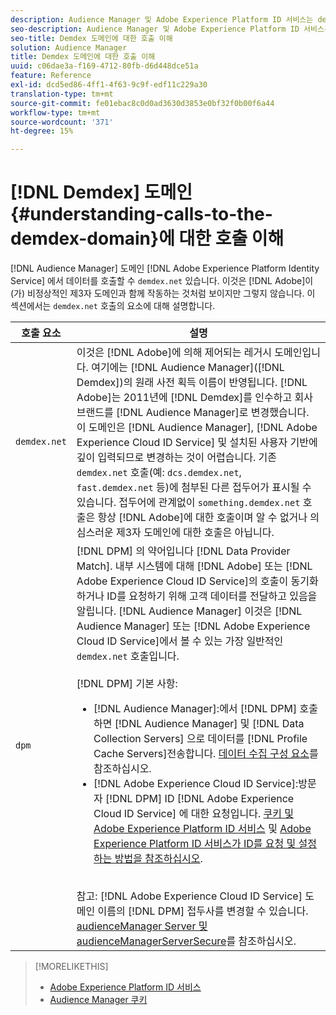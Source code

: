 ```yaml
---
description: Audience Manager 및 Adobe Experience Platform ID 서비스는 demdex.net 도메인에서 데이터를 호출하고 받습니다. 이는 Adobe이 비정상적인 제3자 도메인과 협력하는 것처럼 보이지만 그렇지 않습니다. 이 섹션에서는 demdex.net 호출의 요소에 대해 설명합니다.
seo-description: Audience Manager 및 Adobe Experience Platform ID 서비스는 demdex.net 도메인에서 데이터를 호출하고 받습니다. 이는 Adobe이 비정상적인 제3자 도메인과 협력하는 것처럼 보이지만 그렇지 않습니다. 이 섹션에서는 demdex.net 호출의 요소에 대해 설명합니다.
seo-title: Demdex 도메인에 대한 호출 이해
solution: Audience Manager
title: Demdex 도메인에 대한 호출 이해
uuid: c06dae3a-f169-4712-80fb-d6d448dce51a
feature: Reference
exl-id: dcd5ed86-4ff1-4f63-9c9f-edf11c229a30
translation-type: tm+mt
source-git-commit: fe01ebac8c0d0ad3630d3853e0bf32f0b00f6a44
workflow-type: tm+mt
source-wordcount: '371'
ht-degree: 15%

---
```


# [!DNL Demdex] 도메인 {#understanding-calls-to-the-demdex-domain}에 대한 호출 이해

[!DNL Audience Manager] 도메인 [!DNL Adobe Experience Platform Identity Service] 에서 데이터를 호출할 수  `demdex.net` 있습니다. 이것은 [!DNL Adobe]이(가) 비정상적인 제3자 도메인과 함께 작동하는 것처럼 보이지만 그렇지 않습니다. 이 섹션에서는 `demdex.net` 호출의 요소에 대해 설명합니다.

| 호출 요소 | 설명 |
|---|---|
| `demdex.net` | 이것은 [!DNL Adobe]에 의해 제어되는 레거시 도메인입니다. 여기에는 [!DNL Audience Manager]([!DNL Demdex])의 원래 사전 획득 이름이 반영됩니다. [!DNL Adobe]는 2011년에 [!DNL Demdex]를 인수하고 회사 브랜드를 [!DNL Audience Manager]로 변경했습니다. 이 도메인은 [!DNL Audience Manager], [!DNL Adobe Experience Cloud ID Service] 및 설치된 사용자 기반에 깊이 입력되므로 변경하는 것이 어렵습니다. 기존 `demdex.net` 호출(예: `dcs.demdex.net`, `fast.demdex.net` 등)에 첨부된 다른 접두어가 표시될 수 있습니다. 접두어에 관계없이 `something.demdex.net` 호출은 항상 [!DNL Adobe]에 대한 호출이며 알 수 없거나 의심스러운 제3자 도메인에 대한 호출은 아닙니다. |
| `dpm` | [!DNL DPM] 의 약어입니다 [!DNL Data Provider Match]. 내부 시스템에 대해 [!DNL Adobe] 또는 [!DNL Adobe Experience Cloud ID Service]의 호출이 동기화하거나 ID를 요청하기 위해 고객 데이터를 전달하고 있음을 알립니다. [!DNL Audience Manager] 이것은 [!DNL Audience Manager] 또는 [!DNL Adobe Experience Cloud ID Service]에서 볼 수 있는 가장 일반적인 `demdex.net` 호출입니다. <br><br>[!DNL DPM] 기본 사항: <ul><li>[!DNL Audience Manager]:에서  [!DNL DPM] 호출하면  [!DNL Audience Manager] 및 [!DNL Data Collection Servers] 으로 데이터를  [!DNL Profile Cache Servers]전송합니다. [데이터 수집 구성 요소](../reference/system-components/components-data-collection.md)를 참조하십시오.</li><li>[!DNL Adobe Experience Cloud ID Service]:방문자  [!DNL DPM] ID [!DNL Adobe Experience Cloud ID Service] 에 대한 요청입니다. [쿠키 및 Adobe Experience Platform ID 서비스](https://docs.adobe.com/content/help/ko-KR/id-service/using/intro/cookies.html) 및 [Adobe Experience Platform ID 서비스가 ID를 요청 및 설정하는 방법을 참조하십시오](https://docs.adobe.com/content/help/en/id-service/using/intro/id-request.html).</li></ul><br>참고: [!DNL Adobe Experience Cloud ID Service] 도메인 이름의  [!DNL DPM] 접두사를 변경할 수 있습니다. [audienceManager Server 및 audienceManagerServerSecure](https://docs.adobe.com/content/help/en/id-service/using/id-service-api/configurations/subdomain-config.html)를 참조하십시오. |

>[!MORELIKETHIS]
>
>* [Adobe Experience Platform ID 서비스](https://docs.adobe.com/content/help/en/id-service/using/home.html)
>* [Audience Manager 쿠키](https://docs.adobe.com/content/help/ko-KR/core-services/interface/ec-cookies/cookies-am.html)

